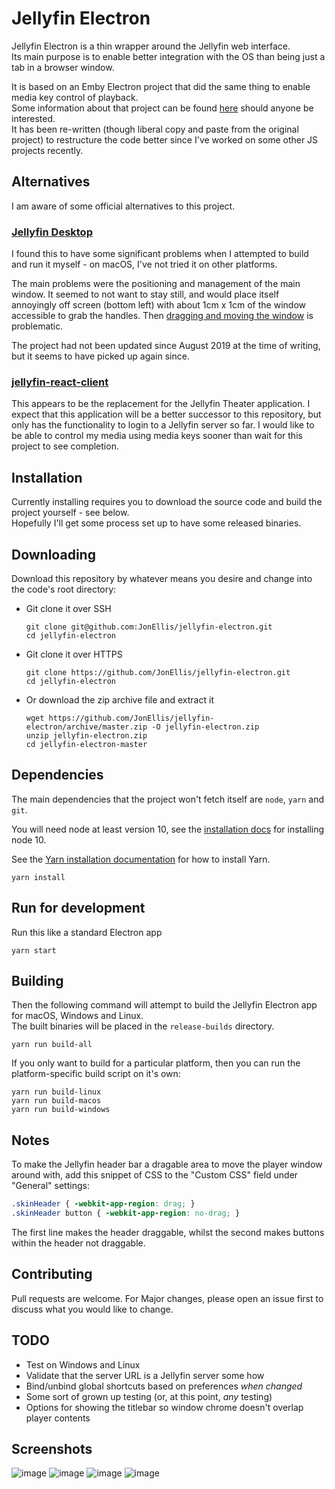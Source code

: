 # Jellyfin Electron

Jellyfin Electron is a thin wrapper around the Jellyfin web interface.  
Its main purpose is to enable better integration with the OS than being just a tab in a browser window.

It is based on an Emby Electron project that did the same thing to enable media key control of playback.  
Some information about that project can be found [here](https://www.jon-ellis.co.uk/blog/emby-electron) should anyone be
interested.  
It has been re-written (though liberal copy and paste from the original project) to restructure the code better since
I've worked on some other JS projects recently.

## Alternatives

I am aware of some official alternatives to this project.

### [Jellyfin Desktop](https://github.com/jellyfin/jellyfin-desktop)  

I found this to have some significant problems when I attempted to build and run it myself - on macOS, I've not tried it
on other platforms.

The main problems were the positioning and management of the main window.
It seemed to not want to stay still, and would place itself annoyingly off screen (bottom left) with about 1cm x 1cm of
the window accessible to grab the handles.
Then [dragging and moving the window](https://github.com/jellyfin/jellyfin-theater-electron/issues/28) is problematic.

The project had not been updated since August 2019 at the time of writing, but it seems to have picked up again since.

### [jellyfin-react-client](https://github.com/jellyfin/jellyfin-react-client)

This appears to be the replacement for the Jellyfin Theater application.
I expect that this application will be a better successor to this repository, but only has the functionality to login to
a Jellyfin server so far.
I would like to be able to control my media using media keys sooner than wait for this project to see completion.

## Installation

Currently installing requires you to download the source code and build the project yourself - see below.  
Hopefully I'll get some process set up to have some released binaries.

## Downloading

Download this repository by whatever means you desire and change into the code's root directory:

- Git clone it over SSH
  ``` shell
  git clone git@github.com:JonEllis/jellyfin-electron.git
  cd jellyfin-electron
  ```

- Git clone it over HTTPS
  ``` shell
  git clone https://github.com/JonEllis/jellyfin-electron.git
  cd jellyfin-electron
  ```

- Or download the zip archive file and extract it
  ``` shell
  wget https://github.com/JonEllis/jellyfin-electron/archive/master.zip -O jellyfin-electron.zip
  unzip jellyfin-electron.zip
  cd jellyfin-electron-master
  ```

## Dependencies

The main dependencies that the project won't fetch itself are `node`, `yarn` and `git`.

You will need node at least version 10, see the
[installation docs](https://github.com/nodesource/distributions/blob/master/README.md) for installing node 10.

See the [Yarn installation documentation](https://classic.yarnpkg.com/en/docs/install) for how to install Yarn.

``` shell
yarn install
```

## Run for development

Run this like a standard Electron app

``` shell
yarn start
```

## Building

Then the following command will attempt to build the Jellyfin Electron app for macOS, Windows and Linux.  
The built binaries will be placed in the `release-builds` directory.

``` shell
yarn run build-all
```

If you only want to build for a particular platform, then you can run the platform-specific build script on it's own:

``` shell
yarn run build-linux
yarn run build-macos
yarn run build-windows
```

## Notes

To make the Jellyfin header bar a dragable area to move the player window around with, add this snippet of CSS to the
"Custom CSS" field under "General" settings:

``` css
.skinHeader { -webkit-app-region: drag; }
.skinHeader button { -webkit-app-region: no-drag; }
```

The first line makes the header draggable, whilst the second makes buttons within the header not draggable.

## Contributing

Pull requests are welcome. For Major changes, please open an issue first to discuss what you would like to change.

## TODO

- Test on Windows and Linux
- Validate that the server URL is a Jellyfin server some how
- Bind/unbind global shortcuts based on preferences _when changed_
- Some sort of grown up testing (or, at this point, _any_ testing)
- Options for showing the titlebar so window chrome doesn't overlap player contents

## Screenshots

![image](screenshots/server.png)
![image](screenshots/player-login.png)
![image](screenshots/preferences.png)
![image](screenshots/about.png)
